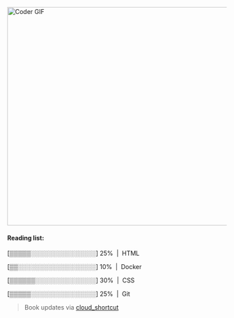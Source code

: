 [<img src="https://media.giphy.com/media/3o6ozomjwcQJpdz5p6/giphy.gif" alt="Coder GIF" width="800" height="500">](https://www.youtube.com/watch?v=0a2lv4IwZFY)

  #### Reading list:
  
  [▒▒▒▒▒░░░░░░░░░░░░░░░] 25% &nbsp;|&nbsp; HTML
  
  [▒▒░░░░░░░░░░░░░░░░░░] 10% &nbsp;|&nbsp; Docker
  
  [▒▒▒▒▒▒░░░░░░░░░░░░░░] 30% &nbsp;|&nbsp; CSS
  
  [▒▒▒▒▒░░░░░░░░░░░░░░░] 25% &nbsp;|&nbsp; Git
  
  > Book updates via [cloud_shortcut](https://github.com/saschazengler/progress_bar_shortcut)
  